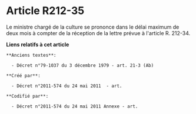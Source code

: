 # Article R212-35

Le ministre chargé de la culture se prononce dans le délai maximum de deux mois à compter de la réception de la lettre prévue
à l'article R. 212-34.

**Liens relatifs à cet article**

	**Anciens textes**:

	  - Décret n°79-1037 du 3 décembre 1979 - art. 21-3 (Ab)

	**Créé par**:

	  - Décret n°2011-574 du 24 mai 2011  - art.

	**Codifié par**:

	  - Décret n°2011-574 du 24 mai 2011 Annexe - art.
